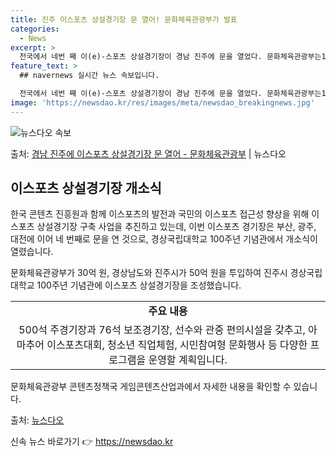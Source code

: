 ```yaml
---
title: 진주 이스포츠 상설경기장 문 열어! 문화체육관광부가 발표
categories:
  - News
excerpt: >
  전국에서 네번 째 이(e)-스포츠 상설경기장이 경남 진주에 문을 열었다. 문화체육관광부는17일 경남 진주시에…
feature_text: >
  ## navernews 실시간 뉴스 속보입니다.

  전국에서 네번 째 이(e)-스포츠 상설경기장이 경남 진주에 문을 열었다. 문화체육관광부는17일 경남 진주시에…
image: 'https://newsdao.kr/res/images/meta/newsdao_breakingnews.jpg'
---
```


![뉴스다오 속보](https://newsdao.kr/res/images/meta/newsdao_breakingnews.jpg)

<p>출처: <a href="https://newsdao.kr/3837" rel="dofollow">경남 진주에 이스포츠 상설경기장 문 열어 - 문화체육관광부</a> | 뉴스다오</p>

<h2 data-ke-size="size26">이스포츠 상설경기장 개소식</h2>
한국 콘텐츠 진흥원과 함께 이스포츠의 발전과 국민의 이스포츠 접근성 향상을 위해 이스포츠 상설경기장 구축 사업을 추진하고 있는데, 이번 이스포츠 경기장은 부산, 광주, 대전에 이어 네 번째로 문을 연 것으로, 경상국립대학교 100주년 기념관에서 개소식이 열렸습니다.

<p data-ke-size="size16">문화체육관광부가 30억 원, 경상남도와 진주시가 50억 원을 투입하여 진주시 경상국립대학교 100주년 기념관에 이스포츠 상설경기장을 조성했습니다.</p>

<table>
  <tr>
    <td style="text-align: center; height: 17px;"><b>주요 내용</b></td>
  </tr>
  <tr>
    <td style="text-align: center; height: 17px;">500석 주경기장과 76석 보조경기장, 선수와 관중 편의시설을 갖추고, 아마추어 이스포츠대회, 청소년 직업체험, 시민참여형 문화행사 등 다양한 프로그램을 운영할 계획입니다.</td>
  </tr>
</table>

<p data-ke-size="size16">문화체육관광부 콘텐츠정책국 게임콘텐츠산업과에서 자세한 내용을 확인할 수 있습니다.</p>

출처: <a href="https://newsdao.kr/3837">뉴스다오</a> 

신속 뉴스 바로가기 👉 <a href="https://newsdao.kr" rel="dofollow">https://newsdao.kr</a>


